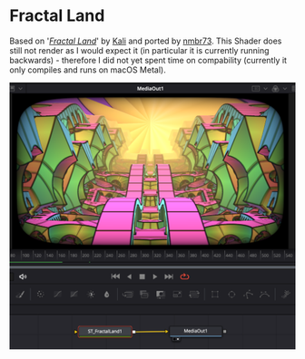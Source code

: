 Fractal Land
============

Based on '_[Fractal Land](https://www.shadertoy.com/view/XsBXWt)_' by [Kali](https://www.shadertoy.com/user/Kali) and ported by [nmbr73](../Profiles/nmbr73.md). This Shader does still not render as I would expect it (in particular it is currently running backwards) - therefore I did not yet spent time on compability (currently it only compiles and runs on macOS Metal).

![screenshot](FractalLand_screenshot.png "FractalLand.fuse in DaVinci Resolve")
